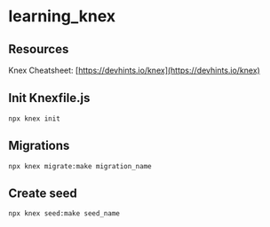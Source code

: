 # learning_knex

## Resources

Knex Cheatsheet: [https://devhints.io/knex](https://devhints.io/knex)

## Init Knexfile.js

`npx knex init`

## Migrations

`npx knex migrate:make migration_name`

## Create seed

`npx knex seed:make seed_name`
